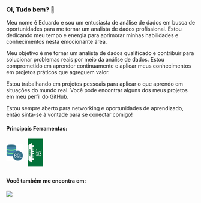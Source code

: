 ### Oi, Tudo bem? 👋
 Meu nome é Eduardo e sou um entusiasta de análise de dados em busca de oportunidades para me tornar um analista de dados profissional. Estou dedicando meu tempo e energia para aprimorar minhas habilidades e conhecimentos nesta emocionante área. 

Meu objetivo é me tornar um analista de dados qualificado e contribuir para solucionar problemas reais por meio da análise de dados. Estou comprometido em aprender continuamente e aplicar meus conhecimentos em projetos práticos que agreguem valor.

Estou trabalhando em projetos pessoais para aplicar o que aprendo em situações do mundo real. Você pode encontrar alguns dos meus projetos em meu perfil do GitHub.

Estou sempre aberto para networking e oportunidades de aprendizado, então sinta-se à vontade para se conectar comigo!

#### Principais Ferramentas:
<div style="display: inline_block">
 <img align="center" width='45' height = '45' src="https://github.com/DuduTrindade/DuduTrindade/blob/main/SQL.png"/>&nbsp;&nbsp;
 <img align="center" width='40' height = '75' src="https://github.com/DuduTrindade/DuduTrindade/blob/main/Excel.png"/>
</div>   

##
#### Você também me encontra em:
<a href="https://www.linkedin.com/in/eduardo-trindade-5506921b4/">
<img src= "https://img.shields.io/badge/linkedin-%230077B5.svg?style=for-the-badge&logo=linkedin&logoColor=white"/>           
</a>                
          
